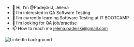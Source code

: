 - 👋 Hi, I’m @PadejskiJ, Jelena
- 👀 I’m interested in QA Software Testing
- 🌱 I’m currently learning Software Testing at IT BOOTCAMP
- 💞️ I’m looking for QA job/practise
- 📫 How to reach me jelena.padejski@gmail.com

<!---
PadejskiJ/PadejskiJ is a ✨ special ✨ repository because its `README.md` (this file) appears on your GitHub profile.
You can click the Preview link to take a look at your changes.
--->
![LinkedIn background](https://user-images.githubusercontent.com/112092774/194937470-4bd30dab-c326-42d7-a7dc-9c4ba00c597d.png)
